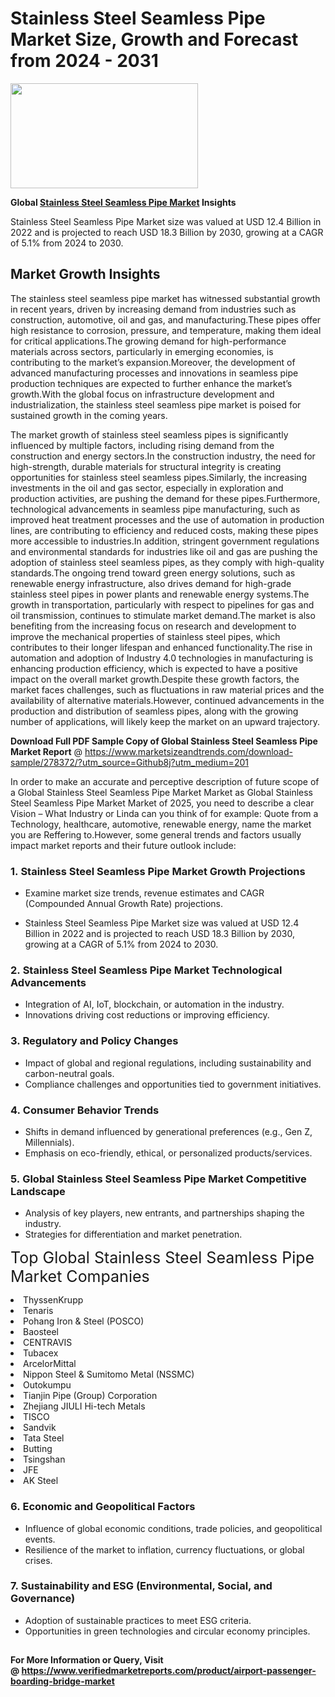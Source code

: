<H1>Stainless Steel Seamless Pipe Market Size, Growth and Forecast from 2024 - 2031</H1><img class="aligncenter size-medium wp-image-584254" src="https://thirdeyenews.in/wp-content/uploads/2024/09/Global-Market-Research-300x168.jpeg" alt="" width="300" height="168" /><p><strong>Global&nbsp;<a href="https://www.marketsizeandtrends.com/download-sample/278372/?utm_source=Github8j?utm_medium=201">Stainless Steel Seamless Pipe Market</a> Insights</strong></p><p>Stainless Steel Seamless Pipe Market size was valued at USD 12.4 Billion in 2022 and is projected to reach USD 18.3 Billion by 2030, growing at a CAGR of 5.1% from 2024 to 2030.</p><p><h2>Market Growth Insights</h2> <p>The stainless steel seamless pipe market has witnessed substantial growth in recent years, driven by increasing demand from industries such as construction, automotive, oil and gas, and manufacturing.These pipes offer high resistance to corrosion, pressure, and temperature, making them ideal for critical applications.The growing demand for high-performance materials across sectors, particularly in emerging economies, is contributing to the market’s expansion.Moreover, the development of advanced manufacturing processes and innovations in seamless pipe production techniques are expected to further enhance the market’s growth.With the global focus on infrastructure development and industrialization, the stainless steel seamless pipe market is poised for sustained growth in the coming years.</p> <p>The market growth of stainless steel seamless pipes is significantly influenced by multiple factors, including rising demand from the construction and energy sectors.In the construction industry, the need for high-strength, durable materials for structural integrity is creating opportunities for stainless steel seamless pipes.Similarly, the increasing investments in the oil and gas sector, especially in exploration and production activities, are pushing the demand for these pipes.Furthermore, technological advancements in seamless pipe manufacturing, such as improved heat treatment processes and the use of automation in production lines, are contributing to efficiency and reduced costs, making these pipes more accessible to industries.In addition, stringent government regulations and environmental standards for industries like oil and gas are pushing the adoption of stainless steel seamless pipes, as they comply with high-quality standards.The ongoing trend toward green energy solutions, such as renewable energy infrastructure, also drives demand for high-grade stainless steel pipes in power plants and renewable energy systems.The growth in transportation, particularly with respect to pipelines for gas and oil transmission, continues to stimulate market demand.The market is also benefiting from the increasing focus on research and development to improve the mechanical properties of stainless steel pipes, which contributes to their longer lifespan and enhanced functionality.The rise in automation and adoption of Industry 4.0 technologies in manufacturing is enhancing production efficiency, which is expected to have a positive impact on the overall market growth.Despite these growth factors, the market faces challenges, such as fluctuations in raw material prices and the availability of alternative materials.However, continued advancements in the production and distribution of seamless pipes, along with the growing number of applications, will likely keep the market on an upward trajectory.<p><span class=""><strong>Download Full PDF Sample Copy of Global Stainless Steel Seamless Pipe Market Report</strong> @ <a href="https://www.marketsizeandtrends.com/download-sample/278372/?utm_source=Github8j?utm_medium=201" target="_blank">https://www.marketsizeandtrends.com/download-sample/278372/?utm_source=Github8j?utm_medium=201</a></span></p><p>In order to make an accurate and perceptive description of future scope of a Global&nbsp;Stainless Steel Seamless Pipe Market Market as Global&nbsp;Stainless Steel Seamless Pipe Market Market of 2025, you need to describe a clear Vision &ndash; What Industry or Linda can you think of for example: Quote from a Technology, healthcare, automotive, renewable energy, name the market you are Reffering to.However, some general trends and factors usually impact market reports and their future outlook include:</p><h3>1.&nbsp;<strong>Stainless Steel Seamless Pipe Market Growth Projections</strong></h3><ul><li>Examine market size trends, revenue estimates and CAGR (Compounded Annual Growth Rate) projections.</li><li><p>Stainless Steel Seamless Pipe Market size was valued at USD 12.4 Billion in 2022 and is projected to reach USD 18.3 Billion by 2030, growing at a CAGR of 5.1% from 2024 to 2030.</p></li></ul><h3>2.&nbsp;<strong>Stainless Steel Seamless Pipe Market Technological Advancements</strong></h3><ul><li>Integration of AI, IoT, blockchain, or automation in the industry.</li><li>Innovations driving cost reductions or improving efficiency.</li></ul><h3>3.&nbsp;<strong>Regulatory and Policy Changes</strong></h3><ul><li>Impact of global and regional regulations, including sustainability and carbon-neutral goals.</li><li>Compliance challenges and opportunities tied to government initiatives.</li></ul><h3>4.&nbsp;<strong>Consumer Behavior Trends</strong></h3><ul><li>Shifts in demand influenced by generational preferences (e.g., Gen Z, Millennials).</li><li>Emphasis on eco-friendly, ethical, or personalized products/services.</li></ul><h3>5.&nbsp;<strong>Global Stainless Steel Seamless Pipe Market Competitive Landscape</strong></h3><ul><li>Analysis of key players, new entrants, and partnerships shaping the industry.</li><li>Strategies for differentiation and market penetration.</li></ul><p data-pm-slice="1 1 []"><span style="color: inherit; font-family: inherit; font-size: 25px;">Top Global Stainless Steel Seamless Pipe Market Companies</span></p><div class="" data-test-id=""><p><li>ThyssenKrupp</li><li> Tenaris</li><li> Pohang Iron & Steel (POSCO)</li><li> Baosteel</li><li> CENTRAVIS</li><li> Tubacex</li><li> ArcelorMittal</li><li> Nippon Steel & Sumitomo Metal (NSSMC)</li><li> Outokumpu</li><li> Tianjin Pipe (Group) Corporation</li><li> Zhejiang JIULI Hi-tech Metals</li><li> TISCO</li><li> Sandvik</li><li> Tata Steel</li><li> Butting</li><li> Tsingshan</li><li> JFE</li><li> AK Steel</li></p></div><h3>6.&nbsp;<strong>Economic and Geopolitical Factors</strong></h3><ul><li>Influence of global economic conditions, trade policies, and geopolitical events.</li><li>Resilience of the market to inflation, currency fluctuations, or global crises.</li></ul><h3>7.&nbsp;<strong>Sustainability and ESG (Environmental, Social, and Governance)</strong></h3><ul><li>Adoption of sustainable practices to meet ESG criteria.</li><li>Opportunities in green technologies and circular economy principles.</li></ul><h2><strong style="font-size: 14px;">For More Information or Query, Visit @&nbsp;</strong><a style="background-color: #ffffff; font-size: 14px;" href="https://www.marketsizeandtrends.com/report/stainless-steel-seamless-pipe-market/" target="_blank">https://www.verifiedmarketreports.com/product/airport-passenger-boarding-bridge-market</a></h2>